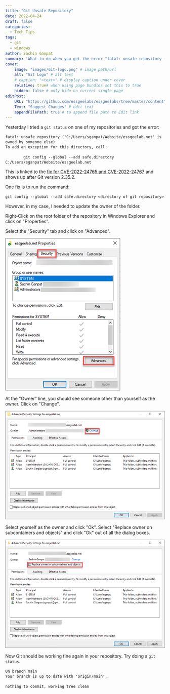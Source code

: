 ```yaml
---
title: "Git Unsafe Repository"
date: 2022-04-24
draft: false
categories:
  - Tech Tips
tags: 
  - git
  - windows
author: Sachin Ganpat
summary: 'What to do when you get the error "fatal: unsafe repository (<repo directory is owned by someone else)"'
cover:
    image: "images/Git-logo.png" # image path/url
    alt: "Git Logo" # alt text
    # caption: "<text>" # display caption under cover
    relative: true# when using page bundles set this to true
    hidden: false # only hide on current single page
editPost:
    URL: "https://github.com/essgeelabs/essgeelabs/tree/master/content"
    Text: "Suggest Changes" # edit text
    appendFilePath: true # to append file path to Edit link
---
```


Yesterday I tried a `git status` on one of my repositories and got the error:

```
fatal: unsafe repository ('C:/Users/sganpat/Website/essgeelab.net' is owned by someone else)
To add an exception for this directory, call:

        git config --global --add safe.directory C:/Users/sganpat/Website/essgeelab.net
```

This is linked to the [fix for CVE-2022-24765 and CVE-2022-24767](https://github.blog/2022-04-12-git-security-vulnerability-announced/) and shows up after Git version 2.35.2.

One fix is to run the command:

```
git config --global --add safe.directory <directory of git repository>
```

However, in my case, I needed to update the owner of the folder.

Right-Click on the root folder of the repository in Windows Explorer and click on "Properties".

Select the "Security" tab and click on "Advanced".

![Security Tab](images/01.png)


At the "Owner" line, you should see someone other than yourself as the owner. Click on "Change".

![Advanced Properties](images/02.png)


Select yourself as the owner and click "Ok". Select "Replace owner on subcontainers and objects" and click "Ok" out of all the dialog boxes.

![Replace the Owner](images/03.png)


Now Git should be working fine again in your repository. Try doing a `git status`.

```
On branch main
Your branch is up to date with 'origin/main'.

nothing to commit, working tree clean
```

